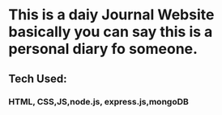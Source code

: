 # This is a daiy Journal Website basically you can say this is a personal diary fo someone.
## Tech Used:
### HTML, CSS,JS,node.js, express.js,mongoDB
